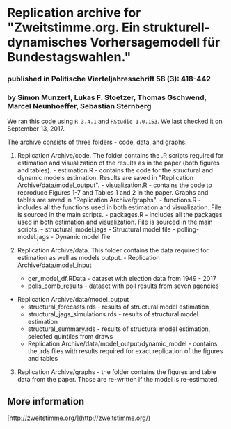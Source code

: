 				 
# Replication archive for  "Zweitstimme.org. Ein strukturell-dynamisches Vorhersagemodell für Bundestagswahlen."        
										 
### published in Politische Vierteljahresschrift 58 (3): 418-442					                                                          
											 
### by Simon Munzert, Lukas F. Stoetzer, Thomas Gschwend, Marcel Neunhoeffer, Sebastian Sternberg 


We ran this code using `R 3.4.1` and `RStudio 1.0.153`. We last checked it on September 13, 2017.

The archive consists of three folders - code, data, and graphs. 

  1. Replication Archive/code. The folder contains the .R scripts required for estimation and visualization of the results as in the paper (both figures and tables).
	-  estimation.R - contains the code for the structural and dynamic models estimation. Results are saved in "Replication Archive/data/model_output".
	-  visualization.R - contains the code to reproduce Figures 1-7 and Tables 1 and 2 in the paper. Graphs and tables are saved in "Replication Archive/graphs".
	-  functions.R - includes all the functions used in both estimation and visualization. File is sourced in the main scripts.
	-  packages.R - includes all the packages used in both estimation and visualization. File is sourced in the main scripts.
	-  structural_model.jags - Structural model file
	-  polling-model.jags - Dynamic model file 
    
  2. Replication Archive/data. This folder contains the data required for estimation as well as models output.
 	- Replication Archive/data/model_input 
		- ger_model_df.RData - dataset with election data from 1949 - 2017 
		- polls_comb_results - dataset with poll results from seven agencies 
   - Replication Archive/data/model_output
		- structural_forecasts.rds - results of structural model estimation 
		- structural_jags_simulations.rds - results of structural model estimation 
		- structural_summary.rds -  results of structural model estimation, selected quintiles from draws 
		- Replication Archive/data/model_output/dynamic_model - contains the .rds files with results required for exact replication of the figures and tables 
      
  3. Replication Archive/graphs - the folder contains the figures and table data from the paper. Those are re-written if the model is re-estimated.

## More information

[http://zweitstimme.org/](http://zweitstimme.org/)


